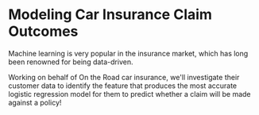 # Modeling Car Insurance Claim Outcomes

Machine learning is very popular in the insurance market, which has long been renowned for being data-driven.

Working on behalf of On the Road car insurance, we'll investigate their customer data to identify the feature that produces the most accurate logistic regression model for them to predict whether a claim will be made against a policy!
